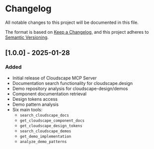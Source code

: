 # Changelog

All notable changes to this project will be documented in this file.

The format is based on [Keep a Changelog](https://keepachangelog.com/en/1.0.0/),
and this project adheres to [Semantic Versioning](https://semver.org/spec/v2.0.0.html).

## [1.0.0] - 2025-01-28

### Added
- Initial release of Cloudscape MCP Server
- Documentation search functionality for cloudscape.design
- Demo repository analysis for cloudscape-design/demos
- Component documentation retrieval
- Design tokens access
- Demo pattern analysis
- Six main tools:
  - `search_cloudscape_docs`
  - `get_cloudscape_component_docs`
  - `get_cloudscape_design_tokens`
  - `search_cloudscape_demos`
  - `get_demo_implementation`
  - `analyze_demo_patterns`
